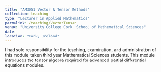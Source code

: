 ```yaml
---
title: "AM3051 Vector & Tensor Methods"
collection: teaching
type: "Lecturer in Applied Mathematics"
permalink: /teaching/VectorTensor
venue: "University College Cork, School of Mathematical Sciences"
date: 
location: "Cork, Ireland"
---
```


I had sole responsibility for the teaching, examination, and administration of this module, taken third year Mathematical Sciences students.
This module introduces the tensor algebra required for advanced partial differential equations modules.
